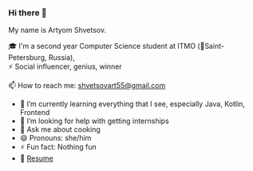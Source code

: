 ### Hi there 👋

My name is Artyom Shvetsov.

🎓 I'm a second year Computer Science student at ITMO (📍Saint-Petersburg, Russia),    
⚡ Social influencer, genius, winner

📫 How to reach me: shvetsovart55@gmail.com

- 🌱 I’m currently learning everything that I see, especially Java, Kotlin, Frontend
- 🤔 I’m looking for help with getting internships
- 💬 Ask me about cooking
- 😄 Pronouns: she/him
- ⚡ Fun fact: Nothing fun
- 📧 [Resume](https://drive.google.com/file/d/1z3thTiB2s0zuVLkiPrWnK_8R9QosOkCD/view?usp=sharing "Resume")

<!--
**shvetsovart/shvetsovart** is a ✨ _special_ ✨ repository because its `README.md` (this file) appears on your GitHub profile.

Here are some ideas to get you started:

- 🔭 I’m currently working on 
- 🌱 I’m currently learning Software Engineering
- 👯 I’m looking to collaborate on ...
- 🤔 I’m looking for help with ...
- 💬 Ask me about ...
- 📫 How to reach me: ...
- 😄 Pronouns: ...
- ⚡ Fun fact: ...
- 📧 [Resume](https://drive.google.com/file/d/1z3thTiB2s0zuVLkiPrWnK_8R9QosOkCD/view?usp=sharing "Resume")
-->
